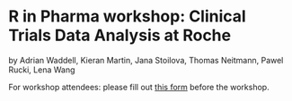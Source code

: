 # R in Pharma workshop: Clinical Trials Data Analysis at Roche

by Adrian Waddell, Kieran Martin, Jana Stoilova, Thomas Neitmann, Pawel Rucki, Lena Wang


For workshop attendees: please fill out [this form](https://docs.google.com/forms/d/e/1FAIpQLSc2R7KvQgjLUtWzqKRiDHWQTrKvlTYcSm2m8yjiUi8oeN1XyQ/viewform?usp=sf_link) before the workshop.
